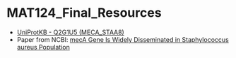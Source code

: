 # MAT124_Final_Resources

- [UniProtKB - Q2G1U5 (MECA_STAA8)](https://www.uniprot.org/uniprot/Q2G1U5)
- Paper from NCBI: [mecA Gene Is Widely Disseminated in Staphylococcus aureus Population](https://www.ncbi.nlm.nih.gov/pmc/articles/PMC139644/)
